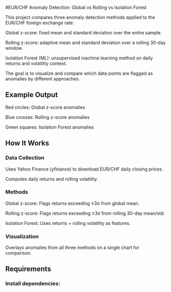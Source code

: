 #EUR/CHF Anomaly Detection: Global vs Rolling vs Isolation Forest

This project compares three anomaly detection methods applied to the EUR/CHF foreign exchange rate:

Global z-score: fixed mean and standard deviation over the entire sample.

Rolling z-score: adaptive mean and standard deviation over a rolling 30-day window.

Isolation Forest (ML): unsupervised machine learning method on daily returns and volatility context.

The goal is to visualize and compare which data points are flagged as anomalies by different approaches.

## Example Output

Red circles: Global z-score anomalies

Blue crosses: Rolling z-score anomalies

Green squares: Isolation Forest anomalies

## How It Works
### Data Collection

Uses Yahoo Finance (yfinance) to download EUR/CHF daily closing prices.

Computes daily returns and rolling volatility.

### Methods

Global z-score: Flags returns exceeding ±3σ from global mean.

Rolling z-score: Flags returns exceeding ±3σ from rolling 30-day mean/std.

Isolation Forest: Uses returns + rolling volatility as features.

### Visualization

Overlays anomalies from all three methods on a single chart for comparison.

## Requirements

### Install dependencies:
